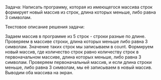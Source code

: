 Задача:
Написать программу, которая из имеющегося массива строк формирует новый массив из строк, длина которых меньше, либо равна 3 символам. 

Текстовое описание решения задачи:

Задаем массив в программе из 5 строк - строки разные по длине.
Проверяем в массиве строки, длина которых меньше либо равна 3 символам.
Значение таких строк мы записываем в count.
Формируем новый массив, где количество строк равно количеству строк в первоначальном массиве, длина которых меньше, либо равна 3 символам.
Проверяем первоначальный массив, и если длина строки меньше, либо равна 3 символам, мы её записываем в новый массив.
Выводим оба массива на экран.

